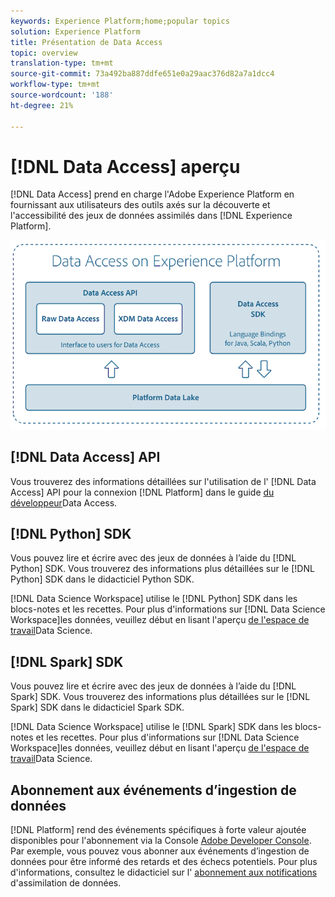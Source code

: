 ```yaml
---
keywords: Experience Platform;home;popular topics
solution: Experience Platform
title: Présentation de Data Access
topic: overview
translation-type: tm+mt
source-git-commit: 73a492ba887ddfe651e0a29aac376d82a7a1dcc4
workflow-type: tm+mt
source-wordcount: '188'
ht-degree: 21%

---
```



# [!DNL Data Access] aperçu

[!DNL Data Access] prend en charge l&#39;Adobe Experience Platform en fournissant aux utilisateurs des outils axés sur la découverte et l&#39;accessibilité des jeux de données assimilés dans [!DNL Experience Platform].

![Data Access sur Experience Platform](images/Data_Access_Experience_Platform.png)

## [!DNL Data Access] API

Vous trouverez des informations détaillées sur l&#39;utilisation de l&#39; [!DNL Data Access] API pour la connexion [!DNL Platform] dans le guide [du développeur](api.md)Data Access.

## [!DNL Python] SDK

Vous pouvez lire et écrire avec des jeux de données à l’aide du [!DNL Python] SDK. Vous trouverez des informations plus détaillées sur le [!DNL Python] SDK dans le didacticiel [](./tutorials/python-sdk.md)Python SDK.

[!DNL Data Science Workspace] utilise le [!DNL Python] SDK dans les blocs-notes et les recettes. Pour plus d&#39;informations sur [!DNL Data Science Workspace]les données, veuillez début en lisant l&#39;aperçu [de l&#39;espace de travail](../data-science-workspace/home.md)Data Science.

## [!DNL Spark] SDK

Vous pouvez lire et écrire avec des jeux de données à l’aide du [!DNL Spark] SDK. Vous trouverez des informations plus détaillées sur le [!DNL Spark] SDK dans le didacticiel [](./tutorials/spark-sdk.md)Spark SDK.

[!DNL Data Science Workspace] utilise le [!DNL Spark] SDK dans les blocs-notes et les recettes. Pour plus d&#39;informations sur [!DNL Data Science Workspace]les données, veuillez début en lisant l&#39;aperçu [de l&#39;espace de travail](../data-science-workspace/home.md)Data Science.

## Abonnement aux événements d’ingestion de données

[!DNL Platform] rend des événements spécifiques à forte valeur ajoutée disponibles pour l&#39;abonnement via la Console [Adobe Developer Console](https://www.adobe.com/go/devs_console_ui_fr). Par exemple, vous pouvez vous abonner aux événements d’ingestion de données pour être informé des retards et des échecs potentiels. Pour plus d&#39;informations, consultez le didacticiel sur l&#39; [abonnement aux notifications](../ingestion/quality/subscribe-events.md) d&#39;assimilation de données.